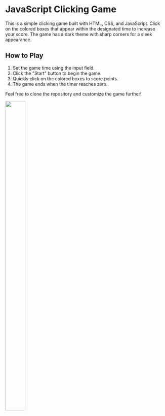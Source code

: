 # JavaScript Clicking Game


This is a simple clicking game built with HTML, CSS, and JavaScript. Click on the colored boxes that appear within the designated time to increase your score. The game has a dark theme with sharp corners for a sleek appearance.

## How to Play
1. Set the game time using the input field.
2. Click the "Start" button to begin the game.
3. Quickly click on the colored boxes to score points.
4. The game ends when the timer reaches zero.

Feel free to clone the repository and customize the game further!

<div style="text-align: left; width: 50%;">
  <img src="https://media.giphy.com/media/6onaCKHAw3yNf6h38N/giphy.gif" style="width: 50%;">
</div>

